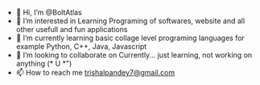 - 👋 Hi, I’m @BoltAtlas
- 👀 I’m interested in Learning Programing of softwares, website and all other usefull and fun applications
- 🌱 I’m currently learning basic collage level programing languages for example Python, C++, Java, Javascript
- 💞️ I’m looking to collaborate on Currently... just learning, not working on anything (* U *") 
- 📫 How to reach me trishalpandey7@gmail.com

<!---
BoltAtlas/BoltAtlas is a ✨ special ✨ repository because its `README.md` (this file) appears on your GitHub profile.
You can click the Preview link to take a look at your changes.
--->
